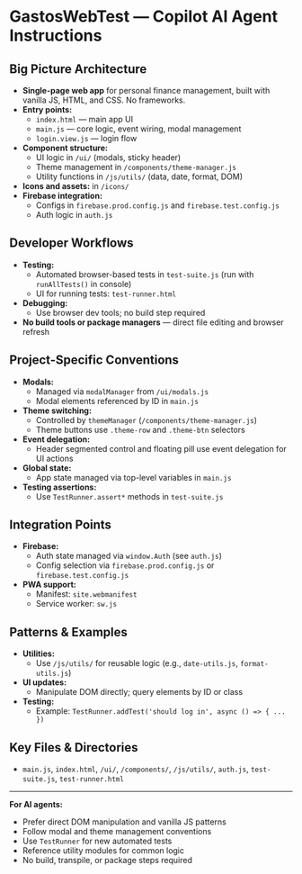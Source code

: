 # GastosWebTest — Copilot AI Agent Instructions

## Big Picture Architecture
- **Single-page web app** for personal finance management, built with vanilla JS, HTML, and CSS. No frameworks.
- **Entry points:**
  - `index.html` — main app UI
  - `main.js` — core logic, event wiring, modal management
  - `login.view.js` — login flow
- **Component structure:**
  - UI logic in `/ui/` (modals, sticky header)
  - Theme management in `/components/theme-manager.js`
  - Utility functions in `/js/utils/` (data, date, format, DOM)
- **Icons and assets:** in `/icons/`
- **Firebase integration:**
  - Configs in `firebase.prod.config.js` and `firebase.test.config.js`
  - Auth logic in `auth.js`

## Developer Workflows
- **Testing:**
  - Automated browser-based tests in `test-suite.js` (run with `runAllTests()` in console)
  - UI for running tests: `test-runner.html`
- **Debugging:**
  - Use browser dev tools; no build step required
- **No build tools or package managers** — direct file editing and browser refresh

## Project-Specific Conventions
- **Modals:**
  - Managed via `modalManager` from `/ui/modals.js`
  - Modal elements referenced by ID in `main.js`
- **Theme switching:**
  - Controlled by `themeManager` (`/components/theme-manager.js`)
  - Theme buttons use `.theme-row` and `.theme-btn` selectors
- **Event delegation:**
  - Header segmented control and floating pill use event delegation for UI actions
- **Global state:**
  - App state managed via top-level variables in `main.js`
- **Testing assertions:**
  - Use `TestRunner.assert*` methods in `test-suite.js`

## Integration Points
- **Firebase:**
  - Auth state managed via `window.Auth` (see `auth.js`)
  - Config selection via `firebase.prod.config.js` or `firebase.test.config.js`
- **PWA support:**
  - Manifest: `site.webmanifest`
  - Service worker: `sw.js`

## Patterns & Examples
- **Utilities:**
  - Use `/js/utils/` for reusable logic (e.g., `date-utils.js`, `format-utils.js`)
- **UI updates:**
  - Manipulate DOM directly; query elements by ID or class
- **Testing:**
  - Example: `TestRunner.addTest('should log in', async () => { ... })`

## Key Files & Directories
- `main.js`, `index.html`, `/ui/`, `/components/`, `/js/utils/`, `auth.js`, `test-suite.js`, `test-runner.html`

---
**For AI agents:**
- Prefer direct DOM manipulation and vanilla JS patterns
- Follow modal and theme management conventions
- Use `TestRunner` for new automated tests
- Reference utility modules for common logic
- No build, transpile, or package steps required

